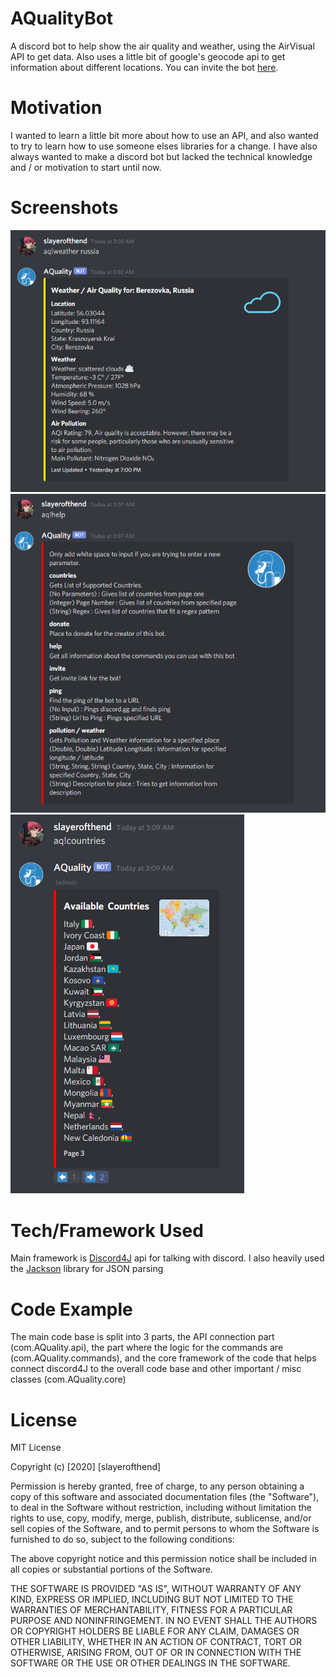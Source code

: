 # AQualityBot
A discord bot to help show the air quality and weather, using the AirVisual API to get data. Also uses a little bit of 
google's geocode api to get information about different locations. You can invite the bot 
[here](https://discord.com/api/oauth2/authorize?client_id=449832399833137153&permissions=0&scope=bot).

# Motivation
I wanted to learn a little bit more about how to use an API, and also wanted to try to learn how to use someone elses libraries 
for a change. I have also always wanted to make a discord bot but lacked the technical knowledge and / or motivation to start until now. 

# Screenshots

![Example of bot](AirQualitySample.PNG)
![Help section of bot](HelpSection.PNG)
![Country List section of bot](CountryList.PNG)

# Tech/Framework Used
Main framework is [Discord4J](https://github.com/Discord4J/Discord4J) api for talking with discord. I also 
heavily used the [Jackson](https://github.com/FasterXML/jackson) library for JSON parsing 

# Code Example 
The main code base is split into 3 parts, the API connection part (com.AQuality.api), 
the part where the logic for the commands are (com.AQuality.commands), and 
the core framework of the code that helps connect discord4J 
to the overall code base and other important / misc classes (com.AQuality.core)

# License 

MIT License

Copyright (c) [2020] [slayerofthend]

Permission is hereby granted, free of charge, to any person obtaining a copy
of this software and associated documentation files (the "Software"), to deal
in the Software without restriction, including without limitation the rights
to use, copy, modify, merge, publish, distribute, sublicense, and/or sell
copies of the Software, and to permit persons to whom the Software is
furnished to do so, subject to the following conditions:

The above copyright notice and this permission notice shall be included in all
copies or substantial portions of the Software.

THE SOFTWARE IS PROVIDED "AS IS", WITHOUT WARRANTY OF ANY KIND, EXPRESS OR
IMPLIED, INCLUDING BUT NOT LIMITED TO THE WARRANTIES OF MERCHANTABILITY,
FITNESS FOR A PARTICULAR PURPOSE AND NONINFRINGEMENT. IN NO EVENT SHALL THE
AUTHORS OR COPYRIGHT HOLDERS BE LIABLE FOR ANY CLAIM, DAMAGES OR OTHER
LIABILITY, WHETHER IN AN ACTION OF CONTRACT, TORT OR OTHERWISE, ARISING FROM,
OUT OF OR IN CONNECTION WITH THE SOFTWARE OR THE USE OR OTHER DEALINGS IN THE
SOFTWARE.




